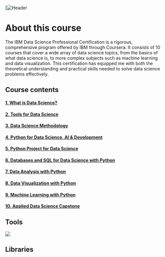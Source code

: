 [![Header](file:///Users/hajeong/Desktop/IBM-Data-Science-Professional-Certification-1.webp)

# About this course
The IBM Data Science Professional Certification is a rigorous, comprehensive program offered by IBM through Coursera. It consists of 10 courses that cover a wide array of data science topics, from the basics of what data science is, to more complex subjects such as machine learning and data visualization. This certification has equipped me with both the theoretical understanding and practical skills needed to solve data science problems effectively.


## Course contents
#### [1. What is Data Science?](https://github.com/imjustha/IBM_DataScienceProfessional_Certificate/tree/main/1.%20What%20is%20Data%20Science)
#### [2. Tools for Data Science](https://github.com/imjustha/IBM_DataScienceProfessional_Certificate/tree/main/2.%20Tools%20for%20Data%20Science)
#### [3. Data Science Methodology](https://github.com/imjustha/IBM_DataScienceProfessional_Certificate/tree/main/3.%20Data%20Science%20Methodology)
#### [4. Python for Data Science, AI & Development](https://github.com/imjustha/IBM_DataScienceProfessional_Certificate/tree/main/4.%20Python%20for%20Data%20Science%2C%20AI%20%26%20Development)
#### [5. Python Project for Data Science](https://github.com/imjustha/IBM_DataScienceProfessional_Certificate/tree/main/5.%20Python%20Project%20for%20Data%20Science)
#### [6. Databases and SQL for Data Science with Python]()
#### [7. Data Analysis with Python]()
#### [8. Data Visualization with Python]()
#### [9. Machine Learning with Python]()
#### [10. Applied Data Science Capstone]()

## Tools

<img src="https://cdn.jsdelivr.net/gh/devicons/devicon@latest/icons/python/python-original-wordmark.svg"/>
          
## Libraries
